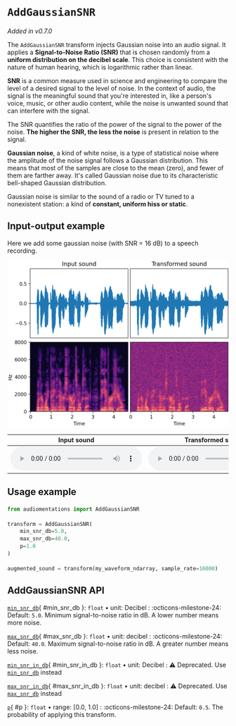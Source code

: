 # `AddGaussianSNR`

_Added in v0.7.0_

The `AddGaussianSNR` transform injects Gaussian noise into an audio signal. It applies
a **Signal-to-Noise Ratio (SNR)** that is chosen randomly from a **uniform distribution on the
decibel scale**. This choice is consistent with the nature of human hearing, which is
logarithmic rather than linear.

**SNR** is a common measure used in science and engineering to compare the level of a
desired signal to the level of noise. In the context of audio, the signal is the
meaningful sound that you're interested in, like a person's voice, music, or other
audio content, while the noise is unwanted sound that can interfere with the signal.

The SNR quantifies the ratio of the power of the signal to the power of the noise. **The
higher the SNR, the less the noise** is present in relation to the signal.

**Gaussian noise**, a kind of white noise, is a type of statistical noise where the
amplitude of the noise signal follows a Gaussian distribution. This means that most of
the samples are close to the mean (zero), and fewer of them are farther away. It's
called Gaussian noise due to its characteristic bell-shaped Gaussian distribution.

Gaussian noise is similar to the sound of a radio or TV tuned to a nonexistent station:
a kind of **constant, uniform hiss or static**.

## Input-output example

Here we add some gaussian noise (with SNR = 16 dB) to a speech recording.

![Input-output waveforms and spectrograms](AddGaussianSNR.webp)

| Input sound                                                                             | Transformed sound                                                                             |
|-----------------------------------------------------------------------------------------|-----------------------------------------------------------------------------------------------|
| <audio controls><source src="../AddGaussianSNR_input.flac" type="audio/flac"></audio> | <audio controls><source src="../AddGaussianSNR_transformed.flac" type="audio/flac"></audio> | 

## Usage example

```python
from audiomentations import AddGaussianSNR

transform = AddGaussianSNR(
    min_snr_db=5.0,
    max_snr_db=40.0,
    p=1.0
)

augmented_sound = transform(my_waveform_ndarray, sample_rate=16000)
```

## AddGaussianSNR API

[`min_snr_db`](#min_snr_db){ #min_snr_db }: `float` • unit: Decibel
:   :octicons-milestone-24: Default: `5.0`. Minimum signal-to-noise ratio in dB. A lower
    number means more noise.

[`max_snr_db`](#max_snr_db){ #max_snr_db }: `float` • unit: decibel
:   :octicons-milestone-24: Default: `40.0`. Maximum signal-to-noise ratio in dB. A
    greater number means less noise.

[`min_snr_in_db`](#min_snr_in_db){ #min_snr_in_db }: `float` • unit: Decibel
:   :warning: Deprecated. Use [`min_snr_db`](#min_snr_db) instead

[`max_snr_in_db`](#max_snr_in_db){ #max_snr_in_db }: `float` • unit: decibel
:   :warning: Deprecated. Use [`max_snr_db`](#max_snr_db) instead

[`p`](#p){ #p }: `float` • range: [0.0, 1.0]
:   :octicons-milestone-24: Default: `0.5`. The probability of applying this transform.
